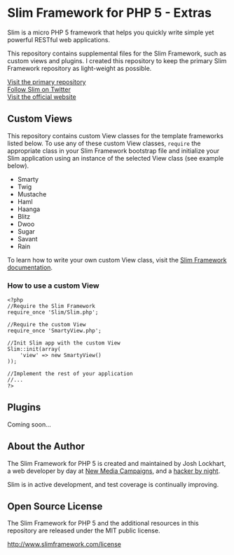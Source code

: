 # Slim Framework for PHP 5 - Extras

Slim is a micro PHP 5 framework that helps you quickly write simple yet powerful RESTful web applications.

This repository contains supplemental files for the Slim Framework, such as custom views and plugins. I created this repository to keep the primary Slim Framework repository as light-weight as possible.

[Visit the primary repository](http://www.github.com/codeguy/Slim)<br/>
[Follow Slim on Twitter](http://www.twitter.com/slimphp)<br/>
[Visit the official website](http://www.slimframework.com/)

## Custom Views

This repository contains custom View classes for the template frameworks listed below. To use any of these custom View classes, `require` the appropriate class in your Slim Framework bootstrap file and initialize your Slim application using an instance of the selected View class (see example below).

* Smarty
* Twig
* Mustache
* Haml
* Haanga
* Blitz
* Dwoo
* Sugar
* Savant
* Rain

To learn how to write your own custom View class, visit the [Slim Framework documentation](https://github.com/codeguy/Slim/wiki/Slim-Framework-Documentation#custom-views).

### How to use a custom View

    <?php
    //Require the Slim Framework
    require_once 'Slim/Slim.php';

    //Require the custom View
    require_once 'SmartyView.php';

    //Init Slim app with the custom View
    Slim::init(array(
        'view' => new SmartyView()
    ));

    //Implement the rest of your application
    //...
    ?>

## Plugins

Coming soon...

## About the Author

The Slim Framework for PHP 5 is created and maintained by Josh Lockhart, a web developer by day at [New Media Campaigns](http://www.newmediacampaigns.com/), and a [hacker by night](http://github.com/codeguy).

Slim is in active development, and test coverage is continually improving.

## Open Source License

The Slim Framework for PHP 5 and the additional resources in this repository are released under the MIT public license.

<http://www.slimframework.com/license>